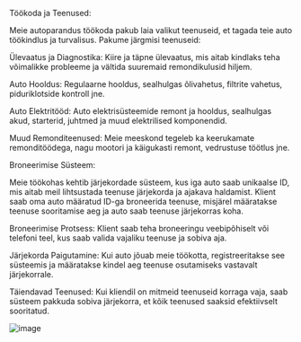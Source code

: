 Töökoda ja Teenused:

Meie autoparandus töökoda pakub laia valikut teenuseid, et tagada teie auto töökindlus ja turvalisus. Pakume järgmisi teenuseid:

Ülevaatus ja Diagnostika: Kiire ja täpne ülevaatus, mis aitab kindlaks teha võimalikke probleeme ja vältida suuremaid remondikulusid hiljem.

Auto Hooldus: Regulaarne hooldus, sealhulgas õlivahetus, filtrite vahetus, piduriklotside kontroll jne.

Auto Elektritööd: Auto elektrisüsteemide remont ja hooldus, sealhulgas akud, starterid, juhtmed ja muud elektrilised komponendid.

Muud Remonditeenused: Meie meeskond tegeleb ka keerukamate remonditöödega, nagu mootori ja käigukasti remont, vedrustuse töötlus jne.

Broneerimise Süsteem:

Meie töökohas kehtib järjekordade süsteem, kus iga auto saab unikaalse ID, mis aitab meil lihtsustada teenuse järjekorda ja ajakava haldamist. Klient saab oma auto määratud ID-ga broneerida teenuse, misjärel määratakse teenuse sooritamise aeg ja auto saab teenuse järjekorras koha.

Broneerimise Protsess: Klient saab teha broneeringu veebipõhiselt või telefoni teel, kus saab valida vajaliku teenuse ja sobiva aja.

Järjekorda Paigutamine: Kui auto jõuab meie töökotta, registreeritakse see süsteemis ja määratakse kindel aeg teenuse osutamiseks vastavalt järjekorrale.

Täiendavad Teenused: Kui kliendil on mitmeid teenuseid korraga vaja, saab süsteem pakkuda sobiva järjekorra, et kõik teenused saaksid efektiivselt sooritatud.

![image](https://github.com/user-attachments/assets/84dae6de-9683-4c00-bf85-96eb9aa33b92)
